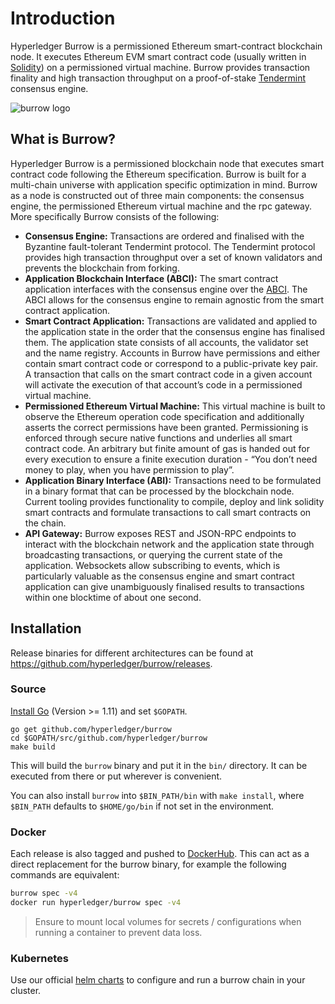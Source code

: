 # Introduction

Hyperledger Burrow is a permissioned Ethereum smart-contract blockchain node. It executes Ethereum EVM smart contract code (usually written in [Solidity](https://solidity.readthedocs.io)) on a permissioned virtual machine. Burrow provides transaction finality and high transaction throughput on a proof-of-stake [Tendermint](https://tendermint.com) consensus engine.

![burrow logo](assets/burrow.png)

## What is Burrow?

Hyperledger Burrow is a permissioned blockchain node that executes smart contract code following the Ethereum specification. Burrow is built for a multi-chain universe with application specific optimization in mind. Burrow as a node is constructed out of three main components: the consensus engine, the permissioned Ethereum virtual machine and the rpc gateway. More specifically Burrow consists of the following:

- **Consensus Engine:** Transactions are ordered and finalised with the Byzantine fault-tolerant Tendermint protocol.  The Tendermint protocol provides high transaction throughput over a set of known validators and prevents the blockchain from forking.
- **Application Blockchain Interface (ABCI):** The smart contract application interfaces with the consensus engine over the [ABCI](https://github.com/tendermint/tendermint/abci). The ABCI allows for the consensus engine to remain agnostic from the smart contract application.
- **Smart Contract Application:** Transactions are validated and applied to the application state in the order that the consensus engine has finalised them. The application state consists of all accounts, the validator set and the name registry. Accounts in Burrow have permissions and either contain smart contract code or correspond to a public-private key pair. A transaction that calls on the smart contract code in a given account will activate the execution of that account’s code in a permissioned virtual machine.
- **Permissioned Ethereum Virtual Machine:** This virtual machine is built to observe the Ethereum operation code specification and additionally asserts the correct permissions have been granted. Permissioning is enforced through secure native functions and underlies all smart contract code. An arbitrary but finite amount of gas is handed out for every execution to ensure a finite execution duration - “You don’t need money to play, when you have permission to play”.
- **Application Binary Interface (ABI):** Transactions need to be formulated in a binary format that can be processed by the blockchain node. Current tooling provides functionality to compile, deploy and link solidity smart contracts and formulate transactions to call smart contracts on the chain.
- **API Gateway:** Burrow exposes REST and JSON-RPC endpoints to interact with the blockchain network and the application state through broadcasting transactions, or querying the current state of the application. Websockets allow subscribing to events, which is particularly valuable as the consensus engine and smart contract application can give unambiguously finalised results to transactions within one blocktime of about one second.

## Installation

Release binaries for different architectures can be found at https://github.com/hyperledger/burrow/releases.

### Source

[Install Go](https://golang.org/doc/install) (Version >= 1.11) and set `$GOPATH`.

```
go get github.com/hyperledger/burrow
cd $GOPATH/src/github.com/hyperledger/burrow
make build
```

This will build the `burrow` binary and put it in the `bin/` directory. It can be executed from there or put wherever is convenient.

You can also install `burrow` into `$BIN_PATH/bin` with `make install`, where `$BIN_PATH` defaults to `$HOME/go/bin`
if not set in the environment.

### Docker

Each release is also tagged and pushed to [DockerHub](https://hub.docker.com/r/hyperledger/burrow).
This can act as a direct replacement for the burrow binary, for example the following commands are equivalent:

```bash
burrow spec -v4
docker run hyperledger/burrow spec -v4
```

> Ensure to mount local volumes for secrets / configurations when running a container to prevent data loss.

### Kubernetes

Use our official [helm charts](https://github.com/helm/charts/tree/master/stable/burrow) to configure and run 
a burrow chain in your cluster.
